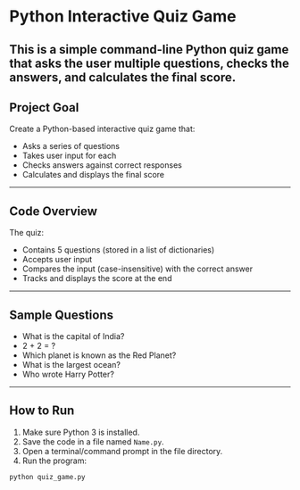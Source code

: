 #  Python Interactive Quiz Game

This is a simple command-line Python quiz game that asks the user multiple questions, checks the answers, and calculates the final score.
---
##  Project Goal

Create a Python-based interactive quiz game that:
- Asks a series of questions
- Takes user input for each
- Checks answers against correct responses
- Calculates and displays the final score
---
##  Code Overview

The quiz:
- Contains 5 questions (stored in a list of dictionaries)
- Accepts user input
- Compares the input (case-insensitive) with the correct answer
- Tracks and displays the score at the end
---
## Sample Questions

- What is the capital of India?
- 2 + 2 = ?
- Which planet is known as the Red Planet?
- What is the largest ocean?
- Who wrote Harry Potter?
---
## How to Run

1. Make sure Python 3 is installed.
2. Save the code in a file named `Name.py`.
3. Open a terminal/command prompt in the file directory.
4. Run the program:

```bash
python quiz_game.py